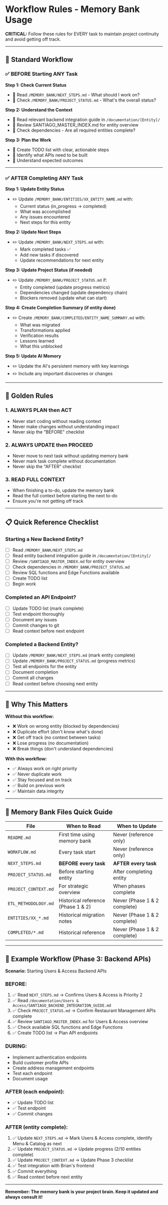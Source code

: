 # Workflow Rules - Memory Bank Usage

**CRITICAL:** Follow these rules for EVERY task to maintain project continuity and avoid getting off track.

---

## 🔄 Standard Workflow

### ✅ BEFORE Starting ANY Task

**Step 1: Check Current Status**
- 📖 Read `/MEMORY_BANK/NEXT_STEPS.md` - What should I work on?
- 📖 Check `/MEMORY_BANK/PROJECT_STATUS.md` - What's the overall status?

**Step 2: Understand the Context**
- 📖 Read relevant backend integration guide in `/documentation/[Entity]/`
- 📖 Review SANTIAGO_MASTER_INDEX.md for entity overview
- 📖 Check dependencies - Are all required entities complete?

**Step 3: Plan the Work**
- 📝 Create TODO list with clear, actionable steps
- 📝 Identify what APIs need to be built
- 📝 Understand expected outcomes

---

### ✅ AFTER Completing ANY Task

**Step 1: Update Entity Status**
- ✏️ Update `/MEMORY_BANK/ENTITIES/XX_ENTITY_NAME.md` with:
  - Current status (in_progress → completed)
  - What was accomplished
  - Any issues encountered
  - Next steps for this entity

**Step 2: Update Next Steps**
- ✏️ Update `/MEMORY_BANK/NEXT_STEPS.md` with:
  - Mark completed tasks ✅
  - Add new tasks if discovered
  - Update recommendations for next entity

**Step 3: Update Project Status (if needed)**
- ✏️ Update `/MEMORY_BANK/PROJECT_STATUS.md` if:
  - Entity completed (update progress metrics)
  - Dependencies changed (update dependency chain)
  - Blockers removed (update what can start)

**Step 4: Create Completion Summary (if entity done)**
- ✏️ Create `/MEMORY_BANK/COMPLETED/ENTITY_NAME_SUMMARY.md` with:
  - What was migrated
  - Transformations applied
  - Verification results
  - Lessons learned
  - What this unblocked

**Step 5: Update AI Memory**
- ✏️ Update the AI's persistent memory with key learnings
- ✏️ Include any important discoveries or changes

---

## 🚨 Golden Rules

### 1. ALWAYS PLAN then ACT
- Never start coding without reading context
- Never make changes without understanding impact
- Never skip the "BEFORE" checklist

### 2. ALWAYS UPDATE then PROCEED
- Never move to next task without updating memory bank
- Never mark task complete without documentation
- Never skip the "AFTER" checklist

### 3. READ FULL CONTEXT
- When finishing a to-do, update the memory bank
- Read the full context before starting the next to-do
- Ensure you're not getting off track

---

## 📋 Quick Reference Checklist

### Starting a New Backend Entity?
- [ ] Read `/MEMORY_BANK/NEXT_STEPS.md`
- [ ] Read entity backend integration guide in `/documentation/[Entity]/`
- [ ] Review `/SANTIAGO_MASTER_INDEX.md` for entity overview
- [ ] Check dependencies in `/MEMORY_BANK/PROJECT_STATUS.md`
- [ ] Review SQL functions and Edge Functions available
- [ ] Create TODO list
- [ ] Begin work

### Completed an API Endpoint?
- [ ] Update TODO list (mark complete)
- [ ] Test endpoint thoroughly
- [ ] Document any issues
- [ ] Commit changes to git
- [ ] Read context before next endpoint

### Completed a Backend Entity?
- [ ] Update `/MEMORY_BANK/NEXT_STEPS.md` (mark entity complete)
- [ ] Update `/MEMORY_BANK/PROJECT_STATUS.md` (progress metrics)
- [ ] Test all endpoints for the entity
- [ ] Document completion
- [ ] Commit all changes
- [ ] Read context before choosing next entity

---

## 🎯 Why This Matters

**Without this workflow:**
- ❌ Work on wrong entity (blocked by dependencies)
- ❌ Duplicate effort (don't know what's done)
- ❌ Get off track (no context between tasks)
- ❌ Lose progress (no documentation)
- ❌ Break things (don't understand dependencies)

**With this workflow:**
- ✅ Always work on right priority
- ✅ Never duplicate work
- ✅ Stay focused and on track
- ✅ Build on previous work
- ✅ Maintain data integrity

---

## 📁 Memory Bank Files Quick Guide

| File | When to Read | When to Update |
|------|--------------|----------------|
| `README.md` | First time using memory bank | Never (reference only) |
| `WORKFLOW.md` | Every task start | Never (reference only) |
| `NEXT_STEPS.md` | **BEFORE every task** | **AFTER every task** |
| `PROJECT_STATUS.md` | Before starting entity | After completing entity |
| `PROJECT_CONTEXT.md` | For strategic overview | When phases complete |
| `ETL_METHODOLOGY.md` | Historical reference (Phase 1 & 2) | Never (Phase 1 & 2 complete) |
| `ENTITIES/XX_*.md` | Historical migration notes | Never (Phase 1 & 2 complete) |
| `COMPLETED/*.md` | Historical reference | Never (Phase 1 & 2 complete) |

---

## 🔁 Example Workflow (Phase 3: Backend APIs)

**Scenario:** Starting Users & Access Backend APIs

### BEFORE:
1. ✅ Read `NEXT_STEPS.md` → Confirms Users & Access is Priority 2
2. ✅ Read `/documentation/Users & Access/SANTIAGO_BACKEND_INTEGRATION_GUIDE.md`
3. ✅ Check `PROJECT_STATUS.md` → Confirm Restaurant Management APIs complete
4. ✅ Review `SANTIAGO_MASTER_INDEX.md` for Users & Access overview
5. ✅ Check available SQL functions and Edge Functions
6. ✅ Create TODO list → Plan API endpoints

### DURING:
- Implement authentication endpoints
- Build customer profile APIs
- Create address management endpoints
- Test each endpoint
- Document usage

### AFTER (each endpoint):
- ✅ Update TODO list
- ✅ Test endpoint
- ✅ Commit changes

### AFTER (entity complete):
1. ✅ Update `NEXT_STEPS.md` → Mark Users & Access complete, identify Menu & Catalog as next
2. ✅ Update `PROJECT_STATUS.md` → Update progress (2/10 entities complete)
3. ✅ Update `PROJECT_CONTEXT.md` → Update Phase 3 checklist
4. ✅ Test integration with Brian's frontend
5. ✅ Commit everything
6. ✅ Read context before next entity

---

**Remember: The memory bank is your project brain. Keep it updated and always consult it!**
